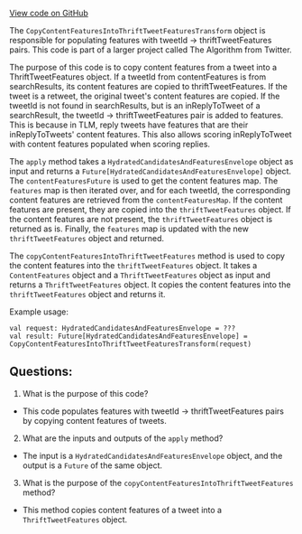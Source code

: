[View code on GitHub](https://github.com/misbahsy/the-algorithm/timelineranker/server/src/main/scala/com/twitter/timelineranker/util/CopyContentFeaturesIntoThriftTweetFeaturesTransform.scala)

The `CopyContentFeaturesIntoThriftTweetFeaturesTransform` object is responsible for populating features with tweetId -> thriftTweetFeatures pairs. This code is part of a larger project called The Algorithm from Twitter. 

The purpose of this code is to copy content features from a tweet into a ThriftTweetFeatures object. If a tweetId from contentFeatures is from searchResults, its content features are copied to thriftTweetFeatures. If the tweet is a retweet, the original tweet's content features are copied. If the tweetId is not found in searchResults, but is an inReplyToTweet of a searchResult, the tweetId -> thriftTweetFeatures pair is added to features. This is because in TLM, reply tweets have features that are their inReplyToTweets' content features. This also allows scoring inReplyToTweet with content features populated when scoring replies.

The `apply` method takes a `HydratedCandidatesAndFeaturesEnvelope` object as input and returns a `Future[HydratedCandidatesAndFeaturesEnvelope]` object. The `contentFeaturesFuture` is used to get the content features map. The `features` map is then iterated over, and for each tweetId, the corresponding content features are retrieved from the `contentFeaturesMap`. If the content features are present, they are copied into the `thriftTweetFeatures` object. If the content features are not present, the `thriftTweetFeatures` object is returned as is. Finally, the `features` map is updated with the new `thriftTweetFeatures` object and returned.

The `copyContentFeaturesIntoThriftTweetFeatures` method is used to copy the content features into the `thriftTweetFeatures` object. It takes a `ContentFeatures` object and a `ThriftTweetFeatures` object as input and returns a `ThriftTweetFeatures` object. It copies the content features into the `thriftTweetFeatures` object and returns it.

Example usage:

```
val request: HydratedCandidatesAndFeaturesEnvelope = ???
val result: Future[HydratedCandidatesAndFeaturesEnvelope] = CopyContentFeaturesIntoThriftTweetFeaturesTransform(request)
```
## Questions: 
 1. What is the purpose of this code?
- This code populates features with tweetId -> thriftTweetFeatures pairs by copying content features of tweets.

2. What are the inputs and outputs of the `apply` method?
- The input is a `HydratedCandidatesAndFeaturesEnvelope` object, and the output is a `Future` of the same object.

3. What is the purpose of the `copyContentFeaturesIntoThriftTweetFeatures` method?
- This method copies content features of a tweet into a `ThriftTweetFeatures` object.